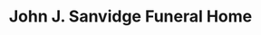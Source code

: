 ---
title: "John J. Sanvidge Funeral Home"
url: /troy/john-j-sanvidge-funeral-home/
shop: Bestattungen
---